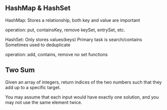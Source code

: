 ## HashMap & HashSet
HashMap:
    Stores a relationship, both key and value are important

operation:
    put, containsKey, remove
    keySet, entrySet, etc.

HashSet:
    Only stores values(keys)
    Primary task is search/contains
    Sometimes used to deduplicate

operation:
    add, contains, remove
    no set functions
    
## Two Sum
Given an array of integers, return indices of the two numbers such that
they add up to a specific target.

You may assume that each input would have exactly one solution, 
and you may not use the same element twice.
